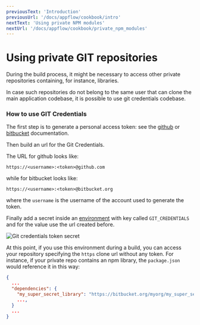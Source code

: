 ```yaml
---
previousText: 'Introduction'
previousUrl: '/docs/appflow/cookbook/intro'
nextText: 'Using private NPM modules'
nextUrl: '/docs/appflow/cookbook/private_npm_modules'
---
```


# Using private GIT repositories

During the build process, it might be necessary to access other private repositories containing, for instance, libraries.

In case such repositories do not belong to the same user that can clone the main application codebase, it is possible to use git credentials codebase.

### How to use GIT Credentials

The first step is to generate a personal access token: see the [github](https://help.github.com/articles/creating-a-personal-access-token-for-the-command-line/) or [bitbucket](https://confluence.atlassian.com/bitbucket/app-passwords-828781300.html) documentation.

Then build an url for the Git Credentials.

The URL for github looks like:

    https://<username>:<token>@github.com
    

while for bitbucket looks like:

    https://<username>:<token>@bitbucket.org
    

where the `username` is the username of the account used to generate the token.

Finally add a secret inside an [environment](/docs/appflow/environments/#custom-environments) with key called `GIT_CREDENTIALS` and for the value use the url created before.

![Git credentials token secret](/docs/v4/assets/img/appflow/cookbook/git-credentials-token-secret.png)

At this point, if you use this environment during a build, you can access your repository specifying the `https` clone url without any token. For instance, if your private repo contains an npm library, the `package.json` would reference it in this way:

```json
{
  ...
  "dependencies": {
    "my_super_secret_library": "https://bitbucket.org/myorg/my_super_secret_library.git",
    ...,
  }
  ...
}
```